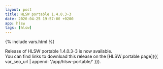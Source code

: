 ```yaml
---
layout: post
title: HLSW portable 1.4.0.3-3
date: 2020-04-25 19:57:00 +0200
app: hlsw
tags: [hlsw]
---
```

{% include vars.html %}

Release of HLSW portable 1.4.0.3-3 is now available.<br />
You can find links to download this release on the [HLSW portable page]({{ var_seo_url | append: '/app/hlsw-portable/' }}).